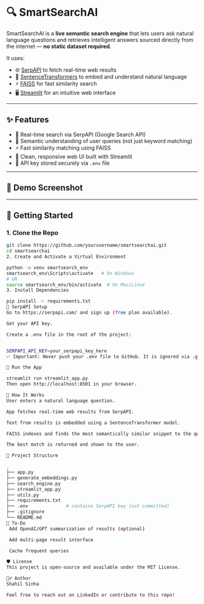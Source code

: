 # 🔍 SmartSearchAI

SmartSearchAI is a **live semantic search engine** that lets users ask natural language questions and retrieves intelligent answers sourced directly from the internet — **no static dataset required**.

It uses:
- 🌐 [SerpAPI](https://serpapi.com/) to fetch real-time web results
- 🤖 [SentenceTransformers](https://www.sbert.net/) to embed and understand natural language
- ⚡ [FAISS](https://github.com/facebookresearch/faiss) for fast similarity search
- 🖥️ [Streamlit](https://streamlit.io/) for an intuitive web interface

---

## ✨ Features

- 🔎 Real-time search via SerpAPI (Google Search API)
- 🧠 Semantic understanding of user queries (not just keyword matching)
- ⚡ Fast similarity matching using FAISS
- 📄 Clean, responsive web UI built with Streamlit
- 🔐 API key stored securely via `.env` file

---

## 📸 Demo Screenshot


---

## 🚀 Getting Started

### 1. Clone the Repo

```bash
git clone https://github.com/yourusername/smartsearchai.git
cd smartsearchai
2. Create and Activate a Virtual Environment

python -m venv smartsearch_env
smartsearch_env\Scripts\activate   # On Windows
# OR
source smartsearch_env/bin/activate  # On Mac/Linux
3. Install Dependencies

pip install -r requirements.txt
🔑 SerpAPI Setup
Go to https://serpapi.com/ and sign up (free plan available).

Get your API key.

Create a .env file in the root of the project:


SERPAPI_API_KEY=your_serpapi_key_here
✅ Important: Never push your .env file to GitHub. It is ignored via .gitignore.

🧪 Run the App

streamlit run streamlit_app.py
Then open http://localhost:8501 in your browser.

🧠 How It Works
User enters a natural language question.

App fetches real-time web results from SerpAPI.

Text from results is embedded using a SentenceTransformer model.

FAISS indexes and finds the most semantically similar snippet to the query.

The best match is returned and shown to the user.

📁 Project Structure

.
├── app.py
├── generate_embeddings.py
├── search_engine.py
├── streamlit_app.py
├── utils.py
├── requirements.txt
├── .env              # contains SerpAPI key (not committed)
├── .gitignore
└── README.md
📌 To-Do
 Add OpenAI/GPT summarization of results (optional)

 Add multi-page result interface

 Cache frequent queries

🛡️ License
This project is open-source and available under the MIT License.

🙋‍♂️ Author
Shahil Sinha

Feel free to reach out on LinkedIn or contribute to this repo!